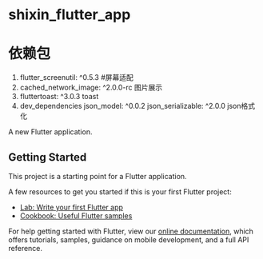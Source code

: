 # shixin_flutter_app

# 依赖包
1. flutter_screenutil: ^0.5.3 #屏幕适配
2. cached_network_image: ^2.0.0-rc 图片展示
3. fluttertoast: ^3.0.3  toast
4. dev_dependencies json_model: ^0.0.2 json_serializable: ^2.0.0 json格式化


A new Flutter application.

## Getting Started

This project is a starting point for a Flutter application.

A few resources to get you started if this is your first Flutter project:

- [Lab: Write your first Flutter app](https://flutter.dev/docs/get-started/codelab)
- [Cookbook: Useful Flutter samples](https://flutter.dev/docs/cookbook)

For help getting started with Flutter, view our
[online documentation](https://flutter.dev/docs), which offers tutorials,
samples, guidance on mobile development, and a full API reference.
